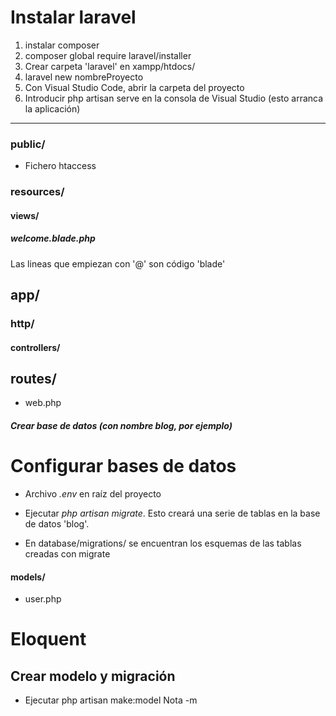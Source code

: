 # Instalar laravel

1. instalar composer
2. composer global require laravel/installer
3. Crear carpeta 'laravel' en xampp/htdocs/
4. laravel new nombreProyecto
5. Con Visual Studio Code, abrir la carpeta del proyecto
6. Introducir php artisan serve en la consola de Visual Studio (esto arranca la aplicación)

<hr>


### public/
* Fichero htaccess

### resources/
#### views/
##### welcome.blade.php
Las lineas que empiezan con '@' son código 'blade'

## app/
### http/
#### controllers/

## routes/
* web.php

##### Crear base de datos (con nombre blog, por ejemplo)

# Configurar bases de datos
* Archivo *.env* en raíz del proyecto

* Ejecutar *php artisan migrate*. Esto creará una serie de tablas en la base de datos 'blog'.
* En database/migrations/ se encuentran los esquemas de las tablas creadas con migrate

#### models/
* user.php

# Eloquent
## Crear modelo y migración
* Ejecutar php artisan make:model Nota -m